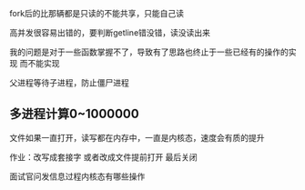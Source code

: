fork后的比那辆都是只读的不能共享，只能自己读

高并发很容易出错的，要判断getline错没错，读没读出来

我的问题是对于一些函数掌握不了，导致有了思路也终止于一些已经有的操作的实现
而不能实现

父进程等待子进程，防止僵尸进程

## 多进程计算0~1000000
文件如果一直打开，读写都在内存中，一直是内核态，速度会有质的提升

作业：改写成套接字
或者改成文件提前打开
最后关闭

面试官问发信息过程内核态有哪些操作
